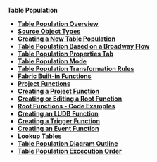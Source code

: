 <strong>Table Population<strong>
<ul>

<li><a href="/articles/07_table_population/01_table_population_overview.md">Table Population Overview</a></li>
<studio><li><a href="/articles/07_table_population/02_source_object_types.md">Source Object Types</a></li></studio>
<li><a href="/articles/07_table_population/03_creating_a_new_table_population.md">Creating a New Table Population</a></li>
<li><a href="/articles/07_table_population/14_table_population_based_Broadway.md">Table Population Based on a Broadway Flow</a></li>
<studio><li><a href="/articles/07_table_population/04_table_population_properties_tab.md">Table Population Properties Tab</a></li></studio>
<li><a href="/articles/07_table_population/05_table_population_mode.md">Table Population Mode</a></li>
<studio><li><a href="/articles/07_table_population/06_table_population_transformation_rules.md">Table Population Transformation Rules</a></li></studio>
<li><a href="/articles/07_table_population/07_fabric_built_in_functions.md">Fabric Built-in Functions</a></li>
<li><a href="/articles/07_table_population/08_project_functions.md">Project Functions</a></li>
<li><a href="/articles/07_table_population/10_creating_a_project_function.md">Creating a Project Function</a></li>
<li><a href="/articles/07_table_population/11_1_creating_or_editing_a_root_function.md">Creating or Editing a Root Function</a></li>
<li><a href="/articles/07_table_population/11_2_root_functions_code_examples.md">Root Functions - Code Examples</a></li>
<li><a href="/articles/07_table_population/11_3_creating_an_LUDB_function.md">Creating an LUDB Function</a></li>
<li><a href="/articles/07_table_population/11_4_creating_a_trigger_function.md">Creating a Trigger Function</a></li>
<li><a href="/articles/07_table_population/11_5_creating_an_event_function.md">Creating an Event Function</a></li>
<studio><li><a href="/articles/07_table_population/11_lookup_tables.md">Lookup Tables</a></li></studio>
<studio><li><a href="/articles/07_table_population/12_table_population_diagram_outline.md">Table Population Diagram Outline</a></li></studio>
<li><a href="/articles/07_table_population/13_LU_table_population_execution_order.md">Table Population Excecution Order</a></li>

</ul>

